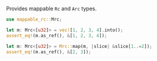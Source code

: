 Provides mappable `Rc` and `Arc` types.

```rust
use mappable_rc::Mrc;

let m: Mrc<[u32]> = vec![1, 2, 3, 4].into();
assert_eq!(m.as_ref(), &[1, 2, 3, 4]);

let m: Mrc<[u32]> = Mrc::map(m, |slice| &slice[1..=2]);
assert_eq!(m.as_ref(), &[2, 3]);
```